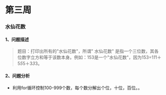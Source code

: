 # 第三周 
### 水仙花数 
#### 1、问题描述  
>  题目：打印出所有的"水仙花数"，所谓" 水仙花数" 是指一个三位数，其各位数字立方和等于该数本身。例如：153是一个"水仙花数"，因为153=1*1*1＋5*5*5＋3*3*3。 

#### 2、问题分析 
- 利用for循环控制100-999个数，每个数分解出个位，十位，百位。。 